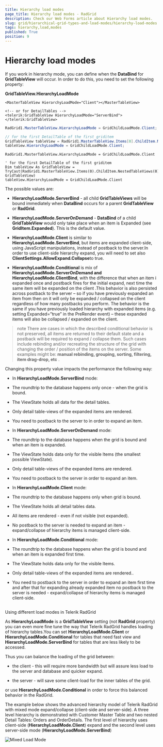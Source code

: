```yaml
---
title: Hierarchy load modes
page_title: Hierarchy load modes - RadGrid
description: Check our Web Forms article about Hierarchy load modes.
slug: grid/hierarchical-grid-types-and-load-modes/hierarchy-load-modes
tags: hierarchy,load,modes
published: True
position: 9
---
```


# Hierarchy load modes



If you work in hierarchy mode, you can define when the **DataBind** for **GridTableView** will occur. In order to do this, you need to set the following property:

**GridTableView.HierarchyLoadMode**

````ASP.NET
<MasterTableView HierarchyLoadMode="Client"></MasterTableView>

<!-- or for DetailTables -->
<telerik:GridTableView HierarchyLoadMode="ServerBind"></telerik:GridTableView>
````

````C#
RadGrid1.MasterTableView.HierarchyLoadMode = GridChildLoadMode.Client;

// for the first DetailTable of the first griditem
GridTableView tableView = RadGrid1.MasterTableView.Items[0].ChildItem.NestedTableViews[0] as GridTableView;
tableView.HierarchyLoadMode = GridChildLoadMode.Client;
````

````VB	
RadGrid1.MasterTableView.HierarchyLoadMode = GridChildLoadMode.Client

' for the first DetailTable of the first griditem
Dim tableView As GridTableView = TryCast(RadGrid1.MasterTableView.Items(0).ChildItem.NestedTableViews(0), GridTableView)
tableView.HierarchyLoadMode = GridChildLoadMode.Client
````

The possible values are:

* **HierarchyLoadMode.ServerBind** - all child **GridTableViews** will be bound immediately when **DataBind** occurs for a parent **GridTableView** or **RadGrid**.

* **HierarchyLoadMode.ServerOnDemand** - **DataBind** of a child **GridTableView** would only take place when an item is Expanded (see **GridItem.Expanded**). This is the default value.

* **HierarchyLoadMode.Client** is similar to **HierarchyLoadMode.ServerBind**, but items are expanded client-side, using JavaScript manipulations, instead of postback to the server.In order to use client-side hierarchy expand, you will need to set also **ClientSettings.AllowExpand.Collapse**to true.

* **HierarchyLoadMode.Conditional** is mix of **HierarchyLoadMode.ServerOnDemand and HierarchyLoadMode.ClientBind**, with the difference that when an item i expanded once and postback fires for the initial expand, next time the same item will be expanded on the client .This behavior is also persisted across postback to the server – so if you have previously expanded an item from then on it will only be expanded / collapsed on the client regardless of how many postbacks you perform. The behavior is the same if you have previously loaded hierarchy with expanded items (e.g. setting Expanded=”true” in the PreRender event) – these expanded items will also be collapsed / expanded on the client.

>note There are cases in which the described conditional behavior is not preserved, all items are returned to their default state and a postback will be required to expand / collapse them. Such cases include rebinding and/or recreating the structure of the grid with changing the order / position of the items on the server. Some examples might be: **manual rebinding, grouping, sorting, filtering, item drag-drop, etc** .
>


Changing this property value impacts the performance the following way:

* In **HierarchyLoadMode.ServerBind** mode:

* The roundtrip to the database happens only once - when the grid is bound.

* The ViewState holds all data for the detail tables.

* Only detail table-views of the expanded items are rendered.

* You need to postback to the server to in order to expand an item.

* In **HierarchyLoadMode.ServerOnDemand** mode:

* The roundtrip to the database happens when the grid is bound and when an item is expanded.

* The ViewState holds data only for the visible Items (the smallest possible ViewState).

* Only detail table-views of the expanded items are rendered.

* You need to postback to the server in order to expand an item.

* In **HierarchyLoadMode.Client** mode:

* The roundtrip to the database happens only when grid is bound.

* The ViewState holds all detail tables data.

* All items are rendered - even if not visible (not expanded).

* No postback to the server is needed to expand an item - expand/collapse of hierarchy items is managed client-side.

* In **HierarchyLoadMode.Conditional** mode:

* The roundtrip to the database happens when the grid is bound and when an item is expanded first time.

* The ViewState holds data only for the visible Items.

* Only detail table-views of the expanded items are rendered..

* You need to postback to the server in order to expand an item first time and after that for expanding already expanded item no postback to the server is needed - expand/collapse of hierarchy items is managed client-side.

## 

Using different load modes in Telerik RadGrid

As **HierarchyLoadMode** is a **GridTableView** setting (not **RadGrid** property) you can even more fine tune the way that Telerik RadGrid handles loading of hierarchy tables.You can set **HierarchyLoadMode.Client** or **HierarchyLoadMode.Conditional** for tables that need fast view and **HierarchyLoadMode.ServerBind** for tables that are less likely to be accessed.

Thus you can balance the loading of the grid between:

* the client - this will require more bandwidth but will assure less load to the server and database and quicker expand.

* the server - will save some client-load for the inner tables of the grid.

or use **HierarchyLoadMode.Conditional** in order to force this balanced behavior in the RadGrid.

The example below shows the advanced hierarchy model of Telerik RadGrid with mixed mode expand/collapse (client-side and server-side). A three level hierarchy is demonstrated with Customer Master Table and two nested Detail Tables: Orders and OrderDetails. The first level of hierarchy uses client-side (**HierarchyLoadMode.Client**) expand and the second level uses server-side mode (**HierarchyLoadMode.ServerBind**)

![Mixed Load Mode](images/grd_MixedLoadMode_markedup.png)




